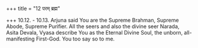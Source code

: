 +++
title = "12 परम् ब्रह्म"

+++
10.12. - 10.13. Arjuna said You are the Supreme Brahman, Supreme Abode,
Supreme Purifier. All the seers and also the divine seer Narada, Asita
Devala, Vyasa describe You as the Eternal Divine Soul, the unborn,
all-manifesting First-God. You too say so to me.
